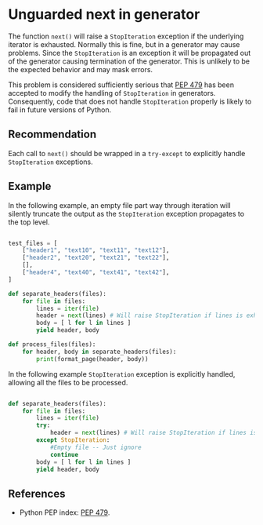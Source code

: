 # Unguarded next in generator
The function `next()` will raise a `StopIteration` exception if the underlying iterator is exhausted. Normally this is fine, but in a generator may cause problems. Since the `StopIteration` is an exception it will be propagated out of the generator causing termination of the generator. This is unlikely to be the expected behavior and may mask errors.

This problem is considered sufficiently serious that [PEP 479](https://www.python.org/dev/peps/pep-0479) has been accepted to modify the handling of `StopIteration` in generators. Consequently, code that does not handle `StopIteration` properly is likely to fail in future versions of Python.


## Recommendation
Each call to `next()` should be wrapped in a `try-except` to explicitly handle `StopIteration` exceptions.


## Example
In the following example, an empty file part way through iteration will silently truncate the output as the `StopIteration` exception propagates to the top level.


```python

test_files = [
    ["header1", "text10", "text11", "text12"],
    ["header2", "text20", "text21", "text22"],
    [],
    ["header4", "text40", "text41", "text42"],
]

def separate_headers(files):
    for file in files:
        lines = iter(file)
        header = next(lines) # Will raise StopIteration if lines is exhausted
        body = [ l for l in lines ]
        yield header, body

def process_files(files):
    for header, body in separate_headers(files):
        print(format_page(header, body))


```
In the following example `StopIteration` exception is explicitly handled, allowing all the files to be processed.


```python

def separate_headers(files):
    for file in files:
        lines = iter(file)
        try:
            header = next(lines) # Will raise StopIteration if lines is exhausted
        except StopIteration:
            #Empty file -- Just ignore
            continue
        body = [ l for l in lines ]
        yield header, body

```

## References
* Python PEP index: [PEP 479](https://www.python.org/dev/peps/pep-0479).
